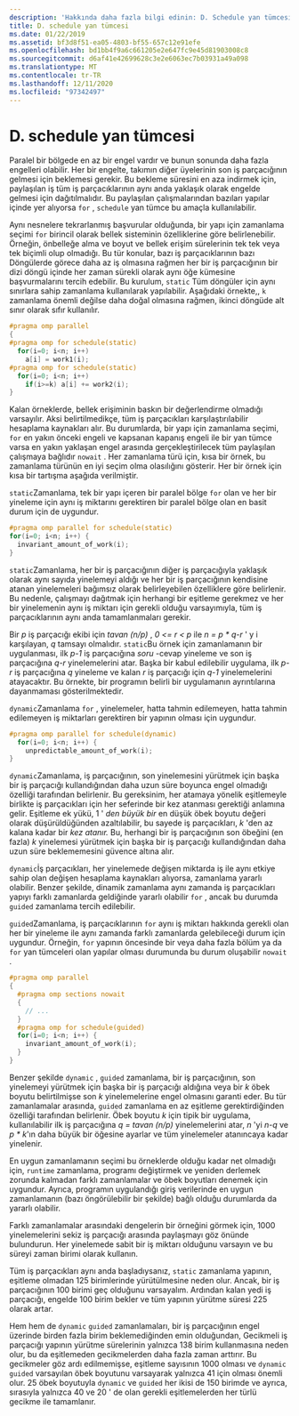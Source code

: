 ```yaml
---
description: 'Hakkında daha fazla bilgi edinin: D. Schedule yan tümcesi'
title: D. schedule yan tümcesi
ms.date: 01/22/2019
ms.assetid: bf3d8f51-ea05-4803-bf55-657c12e91efe
ms.openlocfilehash: bd1bb4f9a6c661205e2e647fc9e45d81903008c8
ms.sourcegitcommit: d6af41e42699628c3e2e6063ec7b03931a49a098
ms.translationtype: MT
ms.contentlocale: tr-TR
ms.lasthandoff: 12/11/2020
ms.locfileid: "97342497"
---
```

# <a name="d-the-schedule-clause"></a>D. schedule yan tümcesi

Paralel bir bölgede en az bir engel vardır ve bunun sonunda daha fazla engelleri olabilir. Her bir engelte, takımın diğer üyelerinin son iş parçacığının gelmesi için beklemesi gerekir. Bu bekleme süresini en aza indirmek için, paylaşılan iş tüm iş parçacıklarının aynı anda yaklaşık olarak engelde gelmesi için dağıtılmalıdır. Bu paylaşılan çalışmalarından bazıları yapılar içinde yer alıyorsa `for` , `schedule` yan tümce bu amaçla kullanılabilir.

Aynı nesnelere tekrarlanmış başvurular olduğunda, bir yapı için zamanlama seçimi `for` birincil olarak bellek sisteminin özelliklerine göre belirlenebilir. Örneğin, önbelleğe alma ve boyut ve bellek erişim sürelerinin tek tek veya tek biçimli olup olmadığı. Bu tür konular, bazı iş parçacıklarının bazı Döngülerde görece daha az iş olmasına rağmen her bir iş parçacığının bir dizi döngü içinde her zaman sürekli olarak aynı öğe kümesine başvurmalarını tercih edebilir. Bu kurulum, `static` Tüm döngüler için aynı sınırlara sahip zamanlama kullanılarak yapılabilir. Aşağıdaki örnekte,, `k` zamanlama önemli değilse daha doğal olmasına rağmen, ikinci döngüde alt sınır olarak sıfır kullanılır.

```cpp
#pragma omp parallel
{
#pragma omp for schedule(static)
  for(i=0; i<n; i++)
    a[i] = work1(i);
#pragma omp for schedule(static)
  for(i=0; i<n; i++)
    if(i>=k) a[i] += work2(i);
}
```

Kalan örneklerde, bellek erişiminin baskın bir değerlendirme olmadığı varsayılır. Aksi belirtilmedikçe, tüm iş parçacıkları karşılaştırılabilir hesaplama kaynakları alır. Bu durumlarda, bir yapı için zamanlama seçimi, `for` en yakın önceki engeli ve kapsanan kapanış engeli ile bir yan tümce varsa en yakın yaklaşan engel arasında gerçekleştirilecek tüm paylaşılan çalışmaya bağlıdır `nowait` . Her zamanlama türü için, kısa bir örnek, bu zamanlama türünün en iyi seçim olma olasılığını gösterir. Her bir örnek için kısa bir tartışma aşağıda verilmiştir.

`static`Zamanlama, tek bir yapı içeren bir paralel bölge `for` olan ve her bir yineleme için aynı iş miktarını gerektiren bir paralel bölge olan en basit durum için de uygundur.

```cpp
#pragma omp parallel for schedule(static)
for(i=0; i<n; i++) {
  invariant_amount_of_work(i);
}
```

`static`Zamanlama, her bir iş parçacığının diğer iş parçacığıyla yaklaşık olarak aynı sayıda yinelemeyi aldığı ve her bir iş parçacığının kendisine atanan yinelemeleri bağımsız olarak belirleyebilen özelliklere göre belirlenir. Bu nedenle, çalışmayı dağıtmak için herhangi bir eşitleme gerekmez ve her bir yinelemenin aynı iş miktarı için gerekli olduğu varsayımıyla, tüm iş parçacıklarının aynı anda tamamlanmaları gerekir.

Bir *p* iş parçacığı ekibi için *tavan (n/p)* , *0 <= r < p* ile *n = p \* q-r* ' y i karşılayan, *q* tamsayı olmalıdır. `static`Bu örnek için zamanlamanın bir uygulanması, ilk *p-1* iş parçacığına *soru* -cevap yineleme ve son iş parçacığına *q-r* yinelemelerini atar.  Başka bir kabul edilebilir uygulama, ilk *p-r* iş parçacığına *q* yineleme ve kalan *r* iş parçacığı için *q-1* yinelemelerini atayacaktır. Bu örnekte, bir programın belirli bir uygulamanın ayrıntılarına dayanmaması gösterilmektedir.

`dynamic`Zamanlama `for` , yinelemeler, hatta tahmin edilemeyen, hatta tahmin edilemeyen iş miktarları gerektiren bir yapının olması için uygundur.

```cpp
#pragma omp parallel for schedule(dynamic)
  for(i=0; i<n; i++) {
    unpredictable_amount_of_work(i);
}
```

`dynamic`Zamanlama, iş parçacığının, son yinelemesini yürütmek için başka bir iş parçacığı kullandığından daha uzun süre boyunca engel olmadığı özelliği tarafından belirlenir. Bu gereksinim, her atamaya yönelik eşitlemeyle birlikte iş parçacıkları için her seferinde bir kez atanması gerektiği anlamına gelir. Eşitleme ek yükü, 1 ' *den büyük bir* en düşük öbek boyutu değeri olarak düşürüldüğünden azaltılabilir, bu sayede iş parçacıkları, *k* 'den az kalana kadar bir *kez atanır.* Bu, herhangi bir iş parçacığının son öbeğini (en fazla) *k* yinelemesi yürütmek için başka bir iş parçacığı kullandığından daha uzun süre beklememesini güvence altına alır.

`dynamic`İş parçacıkları, her yinelemede değişen miktarda iş ile aynı etkiye sahip olan değişen hesaplama kaynakları alıyorsa, zamanlama yararlı olabilir. Benzer şekilde, dinamik zamanlama aynı zamanda iş parçacıkları yapıyı farklı zamanlarda geldiğinde yararlı olabilir `for` , ancak bu durumda `guided` zamanlama tercih edilebilir.

`guided`Zamanlama, iş parçacıklarının `for` aynı iş miktarı hakkında gerekli olan her bir yineleme ile aynı zamanda farklı zamanlarda gelebileceği durum için uygundur. Örneğin, `for` yapının öncesinde bir veya daha fazla bölüm ya da `for` yan tümceleri olan yapılar olması durumunda bu durum oluşabilir `nowait` .

```cpp
#pragma omp parallel
{
  #pragma omp sections nowait
  {
    // ...
  }
  #pragma omp for schedule(guided)
  for(i=0; i<n; i++) {
    invariant_amount_of_work(i);
  }
}
```

Benzer şekilde `dynamic` , `guided` zamanlama, bir iş parçacığının, son yinelemeyi yürütmek için başka bir iş parçacığı aldığına veya bir *k* öbek boyutu belirtilmişse son *k* yinelemelerine engel olmasını garanti eder. Bu tür zamanlamalar arasında, `guided` zamanlama en az eşitleme gerektirdiğinden özelliği tarafından belirlenir. Öbek boyutu *k* için tipik bir uygulama, kullanılabilir ilk iş parçacığına *q = tavan (n/p)* yinelemelerini atar, *n* 'yi *n-q* ve *p \* k*'ın daha büyük bir öğesine ayarlar ve tüm yinelemeler atanıncaya kadar yinelenir.

En uygun zamanlamanın seçimi bu örneklerde olduğu kadar net olmadığı için, `runtime` zamanlama, programı değiştirmek ve yeniden derlemek zorunda kalmadan farklı zamanlamalar ve öbek boyutları denemek için uygundur. Ayrıca, programın uygulandığı giriş verilerinde en uygun zamanlamanın (bazı öngörülebilir bir şekilde) bağlı olduğu durumlarda da yararlı olabilir.

Farklı zamanlamalar arasındaki dengelerin bir örneğini görmek için, 1000 yinelemelerini sekiz iş parçacığı arasında paylaşmayı göz önünde bulundurun. Her yinelemede sabit bir iş miktarı olduğunu varsayın ve bu süreyi zaman birimi olarak kullanın.

Tüm iş parçacıkları aynı anda başladıysanız, `static` zamanlama yapının, eşitleme olmadan 125 birimlerinde yürütülmesine neden olur. Ancak, bir iş parçacığının 100 birimi geç olduğunu varsayalım. Ardından kalan yedi iş parçacığı, engelde 100 birim bekler ve tüm yapının yürütme süresi 225 olarak artar.

Hem hem de `dynamic` `guided` zamanlamaları, bir iş parçacığının engel üzerinde birden fazla birim beklemediğinden emin olduğundan, Gecikmeli iş parçacığı yapının yürütme sürelerinin yalnızca 138 birim kullanmasına neden olur, bu da eşitlemeden gecikmelerden daha fazla zaman arttırır. Bu gecikmeler göz ardı edilmemişse, eşitleme sayısının 1000 olması ve `dynamic` `guided` varsayılan öbek boyutunu varsayarak yalnızca 41 için olması önemli olur. 25 öbek boyutuyla `dynamic` ve `guided` her ikisi de 150 birimde ve ayrıca, sırasıyla yalnızca 40 ve 20 ' de olan gerekli eşitlemelerden her türlü gecikme ile tamamlanır.
